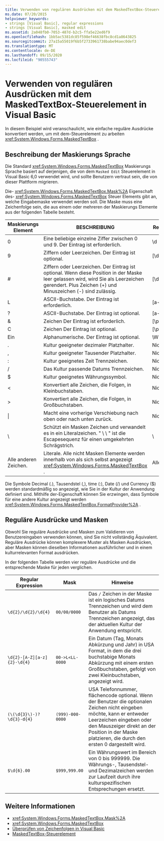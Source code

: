 ```yaml
---
title: Verwenden von regulären Ausdrücken mit dem MaskedTextBox-Steuerelement
ms.date: 07/20/2015
helpviewer_keywords:
- strings [Visual Basic], regular expressions
- strings [Visual Basic], masked edit
ms.assetid: 2a048fb0-7053-487d-b2c5-ffa5e22ed6f9
ms.openlocfilehash: 1bb5ac5381dc85f598ef46638fbc8cd1a8643825
ms.sourcegitcommit: 27a15a55019f6b5f2733961738babe94aec0def3
ms.translationtype: MT
ms.contentlocale: de-DE
ms.lasthandoff: 09/15/2020
ms.locfileid: "90555743"
---
```

# <a name="using-regular-expressions-with-the-maskedtextbox-control-in-visual-basic"></a>Verwenden von regulären Ausdrücken mit dem MaskedTextBox-Steuerelement in Visual Basic
In diesem Beispiel wird veranschaulicht, wie einfache reguläre Ausdrücke konvertiert werden, um mit dem-Steuerelement zu arbeiten <xref:System.Windows.Forms.MaskedTextBox> .  
  
## <a name="description-of-the-masking-language"></a>Beschreibung der Maskierungs Sprache  
 Die Standard <xref:System.Windows.Forms.MaskedTextBox> Maskierungs Sprache basiert auf derjenigen, die von dem `Masked Edit` Steuerelement in Visual Basic 6,0 verwendet wird, und sollte Benutzern vertraut sein, die von dieser Plattform migrieren.  
  
 Die- <xref:System.Windows.Forms.MaskedTextBox.Mask%2A> Eigenschaft des- <xref:System.Windows.Forms.MaskedTextBox> Steuer Elements gibt an, welche Eingabemaske verwendet werden soll. Die Maske muss eine Zeichenfolge sein, die aus einem oder mehreren der Maskierungs Elemente aus der folgenden Tabelle besteht.  
  
|Maskierungs Element|BESCHREIBUNG|Reguläres Expression-Element|  
|---------------------|-----------------|--------------------------------|  
|0|Eine beliebige einzelne Ziffer zwischen 0 und 9. Der Eintrag ist erforderlich.|\d|  
|9|Ziffern oder Leerzeichen. Der Eintrag ist optional.|[\d]?|  
|#|Ziffern oder Leerzeichen. Der Eintrag ist optional. Wenn diese Position in der Maske leer gelassen wird, wird Sie als Leerzeichen gerendert. Plus Zeichen (+) und Minuszeichen (-) sind zulässig.|[\d +-]?|  
|L|ASCII-Buchstabe. Der Eintrag ist erforderlich.|[a-zA-Z]|  
|?|ASCII-Buchstabe. Der Eintrag ist optional.|[a-zA-Z]?|  
|&|Zeichen Der Eintrag ist erforderlich.|[\p{Ll}\p{Lu}\p{Lt}\p{Lm}\p{Lo}]|  
|C|Zeichen Der Eintrag ist optional.|[\p{Ll}\p{Lu}\p{Lt}\p{Lm}\p{Lo}]?|  
|Ein|Alphanumerische. Der Eintrag ist optional.|\W|  
|.|Kultur geeigneter dezimaler Platzhalter.|Nicht verfügbar.|  
|,|Kultur geeigneter Tausender Platzhalter.|Nicht verfügbar.|  
|:|Kultur geeignetes Zeit Trennzeichen.|Nicht verfügbar.|  
|/|Das Kultur passende Datums Trennzeichen.|Nicht verfügbar.|  
|$|Kultur geeignetes Währungssymbol.|Nicht verfügbar.|  
|\<|Konvertiert alle Zeichen, die Folgen, in Kleinbuchstaben.|Nicht verfügbar.|  
|>|Konvertiert alle Zeichen, die Folgen, in Großbuchstaben.|Nicht verfügbar.|  
|&#124;|Macht eine vorherige Verschiebung nach oben oder nach unten zurück.|Nicht verfügbar.|  
|&#92;|Schützt ein Masken Zeichen und verwandelt es in ein Literalzeichen. " \\ \\ " ist die Escapesequenz für einen umgekehrten Schrägstrich.|&#92;|  
|Alle anderen Zeichen.|Literale. Alle nicht Masken Elemente werden innerhalb von als sich selbst angezeigt <xref:System.Windows.Forms.MaskedTextBox> .|Alle anderen Zeichen.|  
  
 Die Symbole Decimal (.), Tausendstel (,), time (:), Date (/) und Currency ($) werden standardmäßig so angezeigt, wie Sie in der Kultur der Anwendung definiert sind. Mithilfe der-Eigenschaft können Sie erzwingen, dass Symbole für eine andere Kultur angezeigt werden <xref:System.Windows.Forms.MaskedTextBox.FormatProvider%2A> .  
  
## <a name="regular-expressions-and-masks"></a>Reguläre Ausdrücke und Masken  
 Obwohl Sie reguläre Ausdrücke und Masken zum Validieren von Benutzereingaben verwenden können, sind Sie nicht vollständig Äquivalent. Reguläre Ausdrücke können komplexere Muster als Masken Ausdrücken, aber Masken können dieselben Informationen ausführlicher und in einem kulturrelevanten Format ausdrücken.  
  
 In der folgenden Tabelle werden vier reguläre Ausdrücke und die entsprechende Maske für jeden verglichen.  
  
|Regular Expression|Mask|Hinweise|  
|------------------------|----------|-----------|  
|`\d{2}/\d{2}/\d{4}`|`00/00/0000`|Das `/` Zeichen in der Maske ist ein logisches Datums Trennzeichen und wird dem Benutzer als Datums Trennzeichen angezeigt, das der aktuellen Kultur der Anwendung entspricht.|  
|`\d{2}-[A-Z][a-z]{2}-\d{4}`|`00->L<LL-0000`|Ein Datum (Tag, Monats Abkürzung und Jahr) in USA Format, in dem die drei buchstabige Monats Abkürzung mit einem ersten Großbuchstaben, gefolgt von zwei Kleinbuchstaben, angezeigt wird.|  
|`(\(\d{3}\)-)?\d{3}-d{4}`|`(999)-000-0000`|USA Telefonnummer, flächencode optional. Wenn der Benutzer die optionalen Zeichen nicht eingeben möchte, kann er entweder Leerzeichen eingeben oder den Mauszeiger direkt an der Position in der Maske platzieren, die durch den ersten 0 dargestellt wird.|  
|`$\d{6}.00`|`$999,999.00`|Ein Währungswert im Bereich von 0 bis 999999. Die Währungs-, Tausendstel-und Dezimalzeichen werden zur Laufzeit durch ihre kulturspezifischen Entsprechungen ersetzt.|  
  
## <a name="see-also"></a>Weitere Informationen

- <xref:System.Windows.Forms.MaskedTextBox.Mask%2A>
- <xref:System.Windows.Forms.MaskedTextBox>
- [Überprüfen von Zeichenfolgen in Visual Basic](validating-strings.md)
- [MaskedTextBox-Steuerelement](/dotnet/desktop/winforms/controls/maskedtextbox-control-windows-forms)
